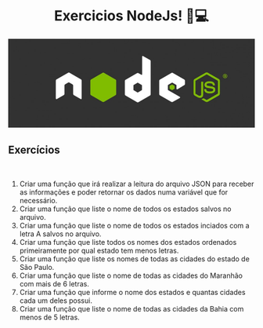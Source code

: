 <h1 align="center"> Exercicios NodeJs! 👾💻</h1>

![](/src/nodeJs.jpg)


## Exercícios
<br>
<ol>
    <li>
        Criar uma função que irá realizar a leitura do arquivo JSON para receber as informações
        e poder retornar os dados numa variável que for necessário.
    </li>
    <li>
        Criar uma função que liste o nome de todos os estados salvos no arquivo.
    </li>
    <li>
        Criar uma função que liste o nome de todos os estados inciados com a letra A salvos no
        arquivo.
    </li>
    <li>
        Criar uma função que liste todos os nomes dos estados ordenados primeiramente por
        qual estado tem menos letras.
    </li>
    <li>
        Criar uma função que liste os nomes de todas as cidades do estado de São Paulo.
    </li>
    <li>
        Criar uma função que liste o nome de todas as cidades do Maranhão com mais de 6
        letras.
    </li>
    <li>
        Criar uma função que informe o nome dos estados e quantas cidades cada um deles
        possui.
    </li>
    <li>
        Criar uma função que liste o nome de todas as cidades da Bahia com menos de 5 letras.
    </li>
</ol>